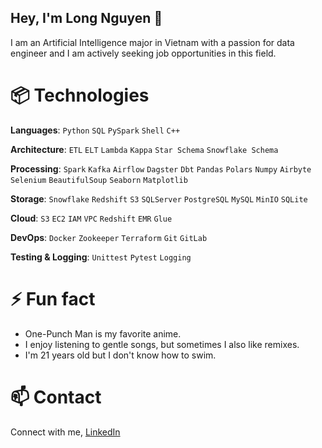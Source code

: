 ## Hey, I'm Long Nguyen 👋

I am an Artificial Intelligence major in Vietnam with a passion for data engineer and I am actively seeking job opportunities in this field.

# 📦 Technologies

**Languages**: `Python` `SQL` `PySpark` `Shell` `C++`

**Architecture**: `ETL` `ELT` `Lambda` `Kappa` `Star Schema` `Snowflake Schema`

**Processing**: `Spark` `Kafka` `Airflow` `Dagster` `Dbt` `Pandas` `Polars` `Numpy` `Airbyte` `Selenium` `BeautifulSoup` `Seaborn` `Matplotlib`

**Storage**: `Snowflake` `Redshift` `S3` `SQLServer` `PostgreSQL` `MySQL` `MinIO` `SQLite`

**Cloud**: `S3` `EC2` `IAM` `VPC` `Redshift` `EMR` `Glue`

**DevOps**: `Docker` `Zookeeper` `Terraform` `Git` `GitLab`

**Testing & Logging**: `Unittest` `Pytest` `Logging`

# ⚡ Fun fact

- One-Punch Man is my favorite anime.
- I enjoy listening to gentle songs, but sometimes I also like remixes.
- I'm 21 years old but I don't know how to swim.

# 📫 Contact

Connect with me, [LinkedIn](https://www.linkedin.com/in/long-nguyen-de203/)


